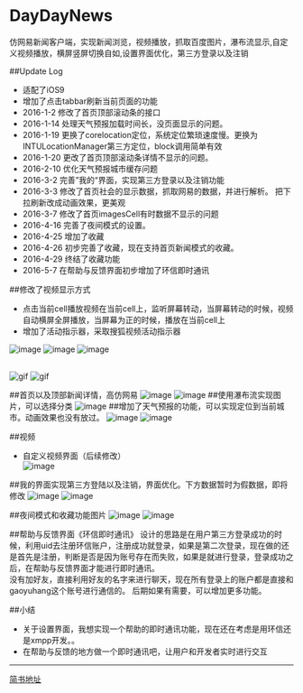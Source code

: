 # DayDayNews
仿网易新闻客户端，实现新闻浏览，视频播放，抓取百度图片，瀑布流显示,自定义视频播放，横屏竖屏切换自如,设置界面优化，第三方登录以及注销

##Update Log
- 适配了iOS9<br />
- 增加了点击tabbar刷新当前页面的功能<br />
- 2016-1-2 修改了首页顶部滚动条的接口 <br />
- 2016-1-14 处理天气预报加载时间长，没页面显示的问题。<br />
- 2016-1-19 更换了corelocation定位，系统定位繁琐速度慢。更换为INTULocationManager第三方定位，block调用简单有效<br />
- 2016-1-20 更改了首页顶部滚动条详情不显示的问题。<br />
- 2016-2-10 优化天气预报城市缓存问题 <br>
- 2016-3-2  完善”我的“界面，实现第三方登录以及注销功能<br>
- 2016-3-3 修改了首页社会的显示数据，抓取网易的数据，并进行解析。 把下拉刷新改成动画效果，更美观<br>
- 2016-3-7 修改了首页imagesCell有时数据不显示的问题<br>
- 2016-4-16 完善了夜间模式的设置。<br>
- 2016-4-25 增加了收藏<br>
- 2016-4-26 初步完善了收藏，现在支持首页新闻模式的收藏。<br>
- 2016-4-29 终结了收藏功能 <br>
- 2016-5-7  在帮助与反馈界面初步增加了环信即时通讯

##修改了视频显示方式
- 点击当前cell播放视频在当前cell上，监听屏幕转动，当屏幕转动的时候，视频自动横屏全屏播放，当屏幕为正的时候，播放在当前cell上<br />
- 增加了活动指示器，采取搜狐视频活动指示器

![image](https://raw.githubusercontent.com/gaoyuhang/DayDayNews/master/photo/加载.png)
![image](https://raw.githubusercontent.com/gaoyuhang/DayDayNews/master/photo/播放.png)
![image](https://raw.githubusercontent.com/gaoyuhang/DayDayNews/master/photo/横屏.png)
_<br />_<br />

![gif](https://raw.githubusercontent.com/gaoyuhang/DayDayNews/master/photo/111.gif)
![gif](https://raw.githubusercontent.com/gaoyuhang/DayDayNews/master/photo/222.gif)

##首页以及顶部新闻详情，高仿网易
![image](https://raw.githubusercontent.com/gaoyuhang/DayDayNews/master/photo/newsfresh.png)
![image](https://raw.githubusercontent.com/gaoyuhang/DayDayNews/master/photo/newsdata.png)
##使用瀑布流实现图片，可以选择分类
![image](https://raw.githubusercontent.com/gaoyuhang/DayDayNews/master/photo/photo.png)
##增加了天气预报的功能，可以实现定位到当前城市。动画效果也没有放过。
![image](https://raw.githubusercontent.com/gaoyuhang/DayDayNews/master/photo/detail.png)
![image](https://raw.githubusercontent.com/gaoyuhang/DayDayNews/master/photo/weather.PNG)

##视频
- 自定义视频界面（后续修改）<br>
![image](https://raw.githubusercontent.com/gaoyuhang/DayDayNews/master/photo/video.png)


##我的界面实现第三方登陆以及注销，界面优化。下方数据暂时为假数据，即将修改
![image](https://raw.githubusercontent.com/gaoyuhang/DayDayNews/master/photo/login.png)
![image](https://raw.githubusercontent.com/gaoyuhang/DayDayNews/master/photo/me.png)


##夜间模式和收藏功能图片
![image](https://raw.githubusercontent.com/gaoyuhang/DayDayNews/master/photo/yejian.png)
![image](https://raw.githubusercontent.com/gaoyuhang/DayDayNews/master/photo/collect.png)

##帮助与反馈界面《环信即时通讯》
设计的思路是在用户第三方登录成功的时候，利用uid去注册环信账户，注册成功就登录，如果是第二次登录，现在做的还是首先是注册，判断是否是因为账号存在而失败，如果是就进行登录，登录成功之后，在帮助与反馈界面才能进行即时通讯。 <br>
没有加好友，直接利用好友的名字来进行聊天，现在所有登录上的账户都是直接和gaoyuhang这个账号进行通信的。 后期如果有需要，可以增加更多功能。


##小结
- 关于设置界面，我想实现一个帮助的即时通讯功能，现在还在考虑是用环信还是xmpp开发。。
- 在帮助与反馈的地方做一个即时通讯吧，让用户和开发者实时进行交互

---

[简书地址](http://www.jianshu.com/users/85973c3d2045/latest_articles)





